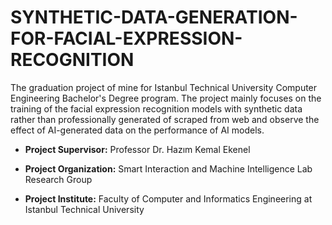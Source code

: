 # SYNTHETIC-DATA-GENERATION-FOR-FACIAL-EXPRESSION-RECOGNITION

The graduation project of mine for Istanbul Technical University Computer Engineering Bachelor's Degree program. The project mainly focuses on the training of the facial expression recognition models with synthetic data rather than professionally generated of scraped from web and observe the effect of AI-generated data on the performance of AI models.

- **Project Supervisor:** Professor Dr. Hazım Kemal Ekenel

- **Project Organization:** Smart Interaction and Machine Intelligence Lab Research Group

-  **Project Institute:** Faculty of Computer and Informatics Engineering at Istanbul Technical University
